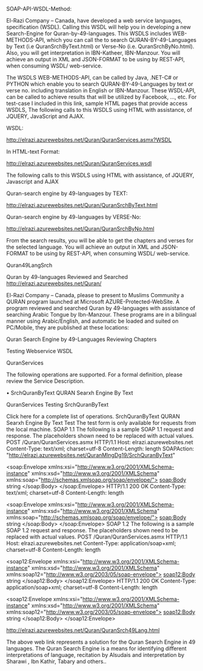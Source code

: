 SOAP-API-WSDL-Method:

El-Razi Company – Canada,  have developed a web service languages, specification (WSDL). Calling this WSDL will help you in developing a new Search-Engine for Quran-by-49-languages. This WSDLS includes WEB-METHODS-API, which you can call the to search QURAN-BY-49-Languages by Text (i.e QuranSrchByText.html) or Verse-No (i.e. QuranSrchByNo.html). Also, you will get interpretation in IBN-Katheer, IBN-Manzour. You will achieve an output in XML and JSON-FORMAT to be using by REST-API, when consuming WSDL/ web-service.

 

The WSDLS WEB-METHODS-API,  can be called by Java, .NET-C# or PYTHON which enable you to search QURAN-BY-49-Languages by text or verse no. including translation in English or IBN-Manzour. These WSDL-API, can be called to achieve results that will be utilized by Facebook, …, etc. For test-case I included in this link, sample HTML pages that provide access WSDLS, The following calls to this WSDLS using HTML with assistance, of JQUERY, JavaScript and AJAX.

WSDL:

http://elrazi.azurewebsites.net/Quran/QuranServices.asmx?WSDL

In HTML-text Format:

http://elrazi.azurewebsites.net/Quran/QuranServices.wsdl

The following calls to this WSDLS using HTML with assistance, of JQUERY, Javascript and AJAX

Quran-search engine by 49-languages by TEXT:

http://elrazi.azurewebsites.net/Quran/QuranSrchByText.html

Quran-search engine by 49-languages by VERSE-No:

http://elrazi.azurewebsites.net/Quran/QuranSrchByNo.html

From the search results, you will be able to get the chapters and verses for the selected language. You will achieve an output in XML and  JSON-FORMAT to be using by REST-API, when consuming WSDL/ web-service.


Quran49LangSrch

Quran by 49-languages Reviewed and Searched http://elrazi.azurewebsites.net/Quran/

El-Razi Company – Canada, please to present to Muslims Community a QURAN program launched at Microsoft AZURE-Protected-WebSite. 
A program reviewed and searched Quran by 49-languages with assistance of searching Arabic Tongue by Ibn-Manzour. 
These programs are in a bilingual manner using Arabic/English, and automatic be loaded and suited on PC/Mobile, they are published at these locations:

Quran Search Engine by 49-Languages Reviewing Chapters

Testing Webservice WSDL

QuranServices


The following operations are supported. For a formal definition, please review the Service Description.

•	SrchQuranByText
QURAN Searxh Engine By Text


QuranServices Testing SrchQuranByText


Click here for a complete list of operations.
SrchQuranByText
QURAN Searxh Engine By Text
Test
The test form is only available for requests from the local machine.
SOAP 1.1
The following is a sample SOAP 1.1 request and response. The placeholders shown need to be replaced with actual values.
POST /Quran/QuranServices.asmx HTTP/1.1
Host: elrazi.azurewebsites.net
Content-Type: text/xml; charset=utf-8
Content-Length: length
SOAPAction: "http://elrazi.azurewebsites.net/QuranMlngDg19/SrchQuranByText"

<?xml version="1.0" encoding="utf-8"?>
<soap:Envelope xmlns:xsi="http://www.w3.org/2001/XMLSchema-instance" xmlns:xsd="http://www.w3.org/2001/XMLSchema" xmlns:soap="http://schemas.xmlsoap.org/soap/envelope/">
  <soap:Body>
    <SrchQuranByText xmlns="http://elrazi.azurewebsites.net/QuranMlngDg19/">
      <SrchTextPar>string</SrchTextPar>
    </SrchQuranByText>
  </soap:Body>
</soap:Envelope>
HTTP/1.1 200 OK
Content-Type: text/xml; charset=utf-8
Content-Length: length

<?xml version="1.0" encoding="utf-8"?>
<soap:Envelope xmlns:xsi="http://www.w3.org/2001/XMLSchema-instance" xmlns:xsd="http://www.w3.org/2001/XMLSchema" xmlns:soap="http://schemas.xmlsoap.org/soap/envelope/">
  <soap:Body>
    <SrchQuranByTextResponse xmlns="http://elrazi.azurewebsites.net/QuranMlngDg19/">
      <SrchQuranByTextResult>string</SrchQuranByTextResult>
    </SrchQuranByTextResponse>
  </soap:Body>
</soap:Envelope>
SOAP 1.2
The following is a sample SOAP 1.2 request and response. The placeholders shown need to be replaced with actual values.
POST /Quran/QuranServices.asmx HTTP/1.1
Host: elrazi.azurewebsites.net
Content-Type: application/soap+xml; charset=utf-8
Content-Length: length

<?xml version="1.0" encoding="utf-8"?>
<soap12:Envelope xmlns:xsi="http://www.w3.org/2001/XMLSchema-instance" xmlns:xsd="http://www.w3.org/2001/XMLSchema" xmlns:soap12="http://www.w3.org/2003/05/soap-envelope">
  <soap12:Body>
    <SrchQuranByText xmlns="http://elrazi.azurewebsites.net/QuranMlngDg19/">
      <SrchTextPar>string</SrchTextPar>
    </SrchQuranByText>
  </soap12:Body>
</soap12:Envelope>
HTTP/1.1 200 OK
Content-Type: application/soap+xml; charset=utf-8
Content-Length: length

<?xml version="1.0" encoding="utf-8"?>
<soap12:Envelope xmlns:xsi="http://www.w3.org/2001/XMLSchema-instance" xmlns:xsd="http://www.w3.org/2001/XMLSchema" xmlns:soap12="http://www.w3.org/2003/05/soap-envelope">
  <soap12:Body>
    <SrchQuranByTextResponse xmlns="http://elrazi.azurewebsites.net/QuranMlngDg19/">
      <SrchQuranByTextResult>string</SrchQuranByTextResult>
    </SrchQuranByTextResponse>
  </soap12:Body>
</soap12:Envelope>




http://elrazi.azurewebsites.net/Quran/QuranSrch49Lang.html

The above web link represents a solution for the Quran Search Engine in 49 languages. The Quran Search Engine is a means for identifying 
different interpretations of language, recitation by Alsudais and interpretation by Sharawi , Ibn Kathir, Tabary and others..


